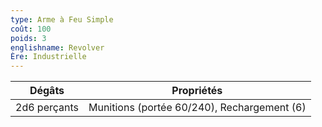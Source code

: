 ```yaml
---
type: Arme à Feu Simple
coût: 100
poids: 3
englishname: Revolver
Ère: Industrielle
---
```

| Dégâts       | Propriétés                                  |
| ------------ | ------------------------------------------- |
| 2d6 perçants | Munitions (portée 60/240), Rechargement (6) |
